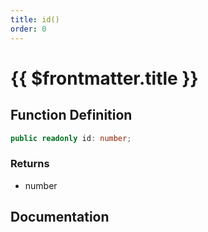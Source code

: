 ```yaml
---
title: id()
order: 0
---
```


# {{ $frontmatter.title }}

## Function Definition

```ts
public readonly id: number;
```

### Returns

* number

## Documentation

<!--@include: ./parts/id.md-->
